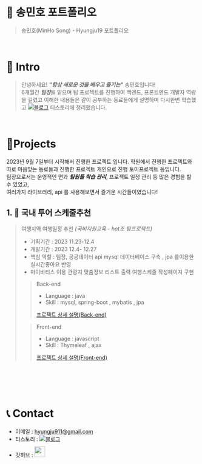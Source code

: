 # 📜 송민호 포트폴리오

> 송민호(MinHo Song) - Hyungju19 포트폴리오

<br />

# 👋 Intro

> 안녕하세요! ***"항상 새로운 것을 배우고 즐기는"*** 송민호입니다!  
> 6개월간 ***팀장***을 맡으며 팀 프로젝트를 진행하여 백엔드, 프론트엔드 개발자 역량을 길렀고 
> 이해한 내용들은 같이 공부하는 동료들에게 설명하며 다시한번 학습했고 <a href="https://hyungju91.tistory.com/">
> <img src="https://img.shields.io/badge/tstory-FF5722?style=for-the-badge&logo=tistory&logoColor=white" alt="블로그"></a> 티스토리에 정리했습니다.
  


<br />

# 📝Projects
2023년 9월 7일부터 시작해서  진행한 프로젝트 입니다. 학원에서 진행한 프로젝트와 따로 마음맞는 
동료들과 진행한 프로젝트 개인으로 진행 토이프로젝트 등입니다.  
팀장으로서는 운영적인 면과 ***팀원들 학습 관리***, 프로젝트 일정 관리 등 많은 경험을 할 수 있었고,  
여러가지 라이브러리, api 를 사용해보면서 즐거운 시간들이였습니다!

## 1. 🚗 국내 투어 스케줄추천

> 여행지역 여행일정 추천 _(국비지원교육 - hot조 팀프로젝트)_
>
> - 기획기간 : 2023 11.23-12.4
> - 개발기간 : 2023 12.4- 12.27 
> - 핵심 역할 : 팀장, 공공데이터 api mysql 데이터베이스 구축 , jpa 를이용한 실시간좋아요 반영
> - 마이바티스 이용 관광지 맞춤정보 리스트 출력 여행스케줄 작성페이지 구현
>
>> Back-end
>> - Language : java
>> - Skill : mysql, spring-boot , mybatis , jpa
>>
>> [프로젝트 상세 설명(Back-end)](https://github.com/HyungJu19/HotProject)
>
>> Front-end
>> - Language : javascript 
>> - Skill : Thymeleaf , ajax
>>
>> [프로젝트 상세 설명(Front-end)](https://github.com/HyungJu19/HotProject)

<br />

[//]: # (## 2. 👞 MyLittleShoes)

[//]: # ()
[//]: # (> 신발 스타일링 _&#40;내일배움캠프 - 4520조 팀프로젝트&#41;_)

[//]: # (>)

[//]: # (> - 개발기간 : 2022.06.28-07.06)

[//]: # (> - 핵심 역할 : 팀장, Generative model를 이용한 신발 스타일링 기능 구현)

[//]: # (> - Language : python3)

[//]: # (> - Skill : Django, Django-rest-framework)

[//]: # (>)

[//]: # (> [프로젝트 상세 설명]&#40;https://github.com/kimphysicsman/mylittleshoes_backend&#41;)

[//]: # ()
[//]: # (<br />)

[//]: # (## 3. 🍻 MyLittleBeer)

[//]: # ()
[//]: # (> 맥주 추천 _&#40;내일배움캠프 - 판타스틱4조 팀프로젝트&#41;_)

[//]: # (>)

[//]: # (> - 개발기간 : 2022.06.02-13)

[//]: # (> - 핵심 역할 : 팀장, 맥주 Data 전처리 및 자카드 알고리즘을 이용한 추천 기능 구현)

[//]: # (> - Language : python3, javascript)

[//]: # (> - Skill : Django, MySQL)

[//]: # (>)

[//]: # (> [프로젝트 상세 설명]&#40;https://github.com/kimphysicsman/mylittlebeer/&#41;)

[//]: # ()
[//]: # (<br />)

[//]: # (## 4. 👊 MyLittelHero)

[//]: # ()
[//]: # (> 닮은 마블 캐릭터 찾기 _&#40;내일배움캠프 - 판타스틱4조 팀프로젝트&#41;_)

[//]: # (>)

[//]: # (> - 개발기간 : 2022.05.18-25)

[//]: # (> - 핵심 역할 : 팀장, CNN 모델별 학습 및 성능 비교, 닮은 마블 캐릭터 찾기 기능 구현)

[//]: # (> - Language : python3)

[//]: # (> - Skill : flask, mongoDB)

[//]: # (>)

[//]: # (> [프로젝트 상세 설명]&#40;https://github.com/kimphysicsman/mylittlehero_backend&#41;)

[//]: # ()
[//]: # (<br />)

[//]: # (## 5. 🎮 Sparta Fighter)

[//]: # ()
[//]: # (> 2d 횡스크롤 격투 게임 _&#40;내일배움캠프 - 개인 프로젝트&#41;_)

[//]: # (>)

[//]: # (> - 개발기간 : 2022.04.25-27)

[//]: # (> - 핵심 역할 : 캐릭터 클래스 구현 및 이벤트 루프 작성)

[//]: # (> - Language : python3)

[//]: # (>)

[//]: # (> [프로젝트 상세 설명]&#40;https://github.com/kimphysicsman/sparta_fighter&#41;)

[//]: # ()
[//]: # (<br />)

[//]: # (## 6. 🎶 RE:TRO | 그때 그 시절, 당신의 음악)

[//]: # ()
[//]: # (> 1980-2010년 뮤직 웹사이트 _&#40;메이킹챌린지 - 코딩왕조 팀프로젝트&#41;_)

[//]: # (>)

[//]: # (> - 개발기간 : 2022.03.02-17)

[//]: # (> - 핵심 역할 : 팀장, 노래 재생 기능, 좋아요 기능)

[//]: # (> - Language : python3, javascript)

[//]: # (> - Skill : flask, mongoDB)

[//]: # (>)

[//]: # (> [프로젝트 상세 설명]&#40;https://github.com/kimphysicsman/retro_main&#41;)

<br />


<br />
<br />

# 📞 Contact

- 이메일 : hyungju911@gmail.com
- 티스토리 : <a href="https://hyungju91.tistory.com/">
  <img src="https://img.shields.io/badge/tstory-FF5722?style=for-the-badge&logo=tistory&logoColor=white" alt="블로그">
  </a>
- 깃허브 : <a href="https://github.com/HyungJu19">
  <img src="https://user-images.githubusercontent.com/68724828/185908612-22f4d219-78a7-4de7-bb02-deecaa63bffa.png" height="28px" style="margin-top: 10px" />
  </a>
